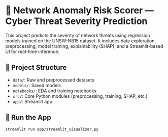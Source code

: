 # 🔐 Network Anomaly Risk Scorer — Cyber Threat Severity Prediction

This project predicts the severity of network threats using regression models trained on the UNSW-NB15 dataset. It includes data exploration, preprocessing, model training, explainability (SHAP), and a Streamlit-based UI for real-time inference.

## 📁 Project Structure
- `data/`: Raw and preprocessed datasets
- `models/`: Saved models
- `notebooks/`: EDA and training notebooks
- `src/`: Core Python modules (preprocessing, training, SHAP, etc.)
- `app/`: Streamlit app

## 🚀 Run the App
```bash
streamlit run app/streamlit_visualizer.py
```
